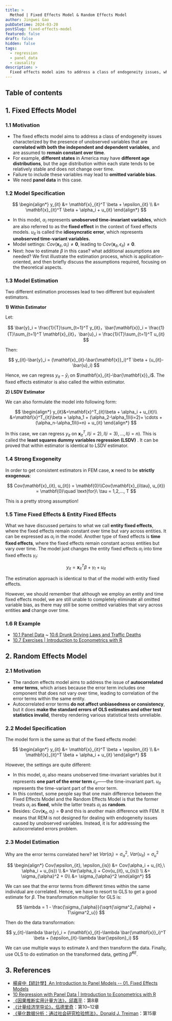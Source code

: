 ```yaml
---
title: >
  Method | Fixed Effects Model & Random Effects Model
author: Jingwei Gao
pubDatetime: 2024-03-20
postSlug: fixed-effects-model
featured: false
draft: false
hidden: false
tags:
  - regression
  - panel_data
  - causality
description: >
  Fixed effects model aims to address a class of endogeneity issues, while random effects model aims to address the issue of autocorrelated errors.
---
```


## Table of contents

## 1. Fixed Effects Model

### 1.1 Motivation

- The fixed effects model aims to address a class of endogeneity issues characterized by the presence of unobserved variables that are **correlated with both the independent and dependent variables**, and are assumed to **remain constant over time**.
- For example, **different states** in America may have **different age distributions**, but the age distribution within each state tends to be relatively stable and does not change over time.
- Failure to include these variables may lead to **omitted variable bias**.
- We need **panel data** in this case.

### 1.2 Model Specification

$$
\begin{align*}
y_{it} &= \mathbf{x}_{it}^T \beta + \epsilon_{it} \\
&= \mathbf{x}_{it}^T \beta + \alpha_i + u_{it}
\end{align*}
$$

- In this model, $\alpha_i$ represents **unobserved time-invariant variables**, which are also referred to as the **fixed effect** in the context of fixed effects models. $u_{it}$ is called the **idiosyncratic error**, which represents **unobserved time-variant variables.**
- Model settings: $Cov(\mathbf{x}_{it}, \alpha_{i}) \ne \mathbf{0}$, leading to $Cov(\mathbf{x}_{it}, \epsilon_{it}) \ne \mathbf{0}$.
- Next: how to estimate $\beta$ in this case? what additional assumptions are needed? We first illustrate the estimation process, which is application-oriented, and then briefly discuss the assumptions required, focusing on the theoretical aspects.

### 1.3 Model Estimation

Two different estimation processes lead to two different but equivalent estimators.

**1) Within Estimator**

Let:

$$
\bar{y}_i = \frac{1}{T}\sum_{t=1}^T y_{it}，\bar{\mathbf{x}}_i = \frac{1}{T}\sum_{t=1}^T \mathbf{x}_{it}，\bar{u}_i = \frac{1}{T}\sum_{t=1}^T u_{it}
$$

Then:

$$
y_{it}-\bar{y}_i = (\mathbf{x}_{it}-\bar{\mathbf{x}}_i)^T \beta + (u_{it}-\bar{u}_i)
$$

Hence, we can regress $y_{it} - \bar{y}_i$ on $\mathbf{x}_{it}-\bar{\mathbf{x}}_i$. The fixed effects estimator is also called the within estimator.

**2) LSDV Estimator**

We can also formulate the model into following form:

$$
\begin{align*} y_{it}&=\mathbf{x}^T_{it}\beta + \alpha_i + u_{it}\\ &=\mathbf{x}^T_{it}\beta + \alpha_1 + (\alpha_2-\alpha_1)I(i=2)+ \cdots + (\alpha_n-\alpha_1)I(i=n) + u_{it} \end{align*}
$$

In this case, we can regress $y_{it}$ on $\mathbf{x}^T_{it}, I(i=2), I(i=3), ... , I(i=n)$. This is called the **least squares dummy variables regression (LSDV)** . It can be proved that within estimator is identical to LSDV estimator.

### 1.4 Strong Exogeneity

In order to get consistent estimators in FEM case, $\mathbf{x}$ need to be **strictly exogenous**:

$$
Cov(\mathbf{x}_{it}, u_{it}) = \mathbf{0}\\Cov(\mathbf{x}_{i\tau}, u_{it}) = \mathbf{0}\quad \text{for}\ \tau = 1,2,..., T
$$

This is a pretty strong assumption!

### 1.5 Time Fixed Effects & Entity Fixed Effects

What we have discussed pertains to what we call **entity fixed effects**, where the fixed effects remain constant over time but vary across entities. It can be expressed as $\alpha_i$ in the model. Another type of fixed effects is **time fixed effects**, where the fixed effects remain constant across entities but vary over time. The model just changes the entity fixed effects $\alpha_i$ into time fixed effects $\gamma_t$:

$$
y_{it} = \mathbf{x}_{it}^T \beta + \gamma_t+ u_{it}
$$

The estimation approach is identical to that of the model with entity fixed effects.

However, we should remember that although we employ an entity and time fixed effects model, we are still unable to completely eliminate all omitted variable bias, as there may still be some omitted variables that vary across entities **and** change over time.

### 1.6 R Example

- [10.1 Panel Data](https://www.econometrics-with-r.org/10.1-panel-data.html) ~ [10.6 Drunk Driving Laws and Traffic Deaths](https://www.econometrics-with-r.org/10.6-drunk-driving-laws-and-traffic-deaths.html)
- [10.7 Exercises | Introduction to Econometrics with R](https://www.econometrics-with-r.org/10.7-exercises-10.html)

## 2. Random Effects Model

### 2.1 Motivation

- The random effects model aims to address the issue of **autocorrelated error terms**, which arises because the error term includes one component that does not vary over time, leading to correlation of the error terms within the same entity.
- Autocorrelated error terms **do not affect unbiasedness or consistency**, but it does **make the standard errors of OLS estimates and other test statistics invalid**, thereby rendering various statistical tests unreliable.

### 2.2 Model Specification

The model form is the same as that of the fixed effects model:

$$
\begin{align*}
y_{it} &= \mathbf{x}_{it}^T \beta + \epsilon_{it} \\
&= \mathbf{x}_{it}^T \beta + \alpha_i + u_{it}
\end{align*}
$$

However, the settings are quite different:

- In this model, $\alpha_i$ also means unobserved time-invariant variables but it represents **one part of the error term** $\epsilon_{it}$——the time-invariant part. $u_{it}$ represents the time-variant part of the error term.
- In this context, some people say that one main difference between the Fixed Effects Model and the Random Effects Model is that the former treats $\alpha_i$ as **fixed**, while the latter treats $\alpha_i$ as **random**.
- Besides: $Cov(\mathbf{x}_{it}, \alpha_{i}) = \mathbf{0}$ and this is another main difference with FEM. It means that REM is not designed for dealing with endogeneity issues caused by unobserved variables. Instead, it is for addressing the autocorrelated errors problem.

### 2.3 Model Estimation

Why are the error terms correlated here? let $Var(\alpha_i) = \sigma_{\alpha}^2,\ Var(u_{it}) = \sigma_{u}^2$

$$
\begin{align*}
Cov(\epsilon_{it}, \epsilon_{is}) &= Cov(\alpha_i + u_{it},\ \alpha_i + u_{is}) \\
&= Var(\alpha_i) + Cov(u_{it}, u_{is}) \\
&= \sigma_{\alpha}^2 + 0\\
&= \sigma_{\alpha}^2
\end{align*}
$$

We can see that the error terms from different times within the same individual are correlated. Hence, we have to resort to GLS to get a good estimate for $\beta$. The transformation multiplier for GLS is:

$$
\lambda = 1 - \frac{\sigma_{\alpha}}{\sqrt{\sigma^2_{\alpha} + T\sigma^2_u}}
$$

Then do the data transformation:

$$
y_{it}-\lambda \bar{y}_i = (\mathbf{x}_{it}-\lambda  \bar{\mathbf{x}}_i)^T \beta + (\epsilon_{it}-\lambda  \bar{\epsilon}_i)
$$

We can use multiple ways to estimate λ and then transform the data. Finally, use OLS to do estimation on the transformed data, getting $\hat{\beta}^{RE}$.

## 3. References

- [楊睿中【統計學】An Introduction to Panel Models -- 01. Fixed Effects Models](https://www.youtube.com/watch?v=y3P_NTrtsAw)
- [10 Regression with Panel Data | Introduction to Econometrics with R](https://www.econometrics-with-r.org/10-rwpd.html)
- [《因果推断实用计量方法》，邱嘉平](https://book.douban.com/subject/35177003/)：第8章
- [《计量经济学导论》，伍德里奇](https://book.douban.com/subject/5068097/)：第10~12章
- [《量化数据分析：通过社会研究检验想法》，Donald J. Treiman](https://book.douban.com/subject/11578220/)：第15章
